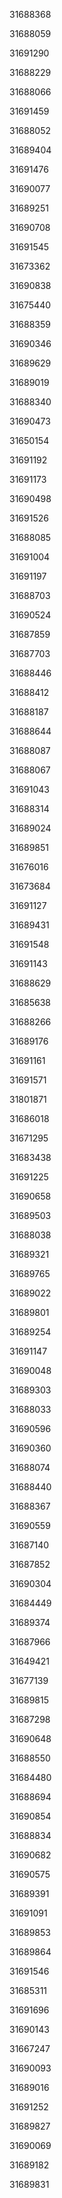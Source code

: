 31688368

31688059

31691290

31688229

31688066

31691459

31688052

31689404

31691476

31690077

31689251

31690708

31691545

31673362

31690838

31675440

31688359

31690346

31689629

31689019

31688340

31690473

31650154

31691192

31691173

31690498

31691526

31688085

31691004

31691197

31688703

31690524

31687859

31687703

31688446

31688412

31688187

31688644

31688087

31688067

31691043

31688314

31689024

31689851

31676016

31673684

31691127

31689431

31691548

31691143

31688629

31685638

31688266

31689176

31691161

31691571

31801871

31686018

31671295

31683438

31691225

31690658

31689503

31688038

31689321

31689765

31689022

31689801

31689254

31691147

31690048

31689303

31688033

31690596

31690360

31688074

31688440

31688367

31690559

31687140

31687852

31690304

31684449

31689374

31687966

31649421

31677139

31689815

31687298

31690648

31688550

31684480

31688694

31690854

31688834

31690682

31690575

31689391

31691091

31689853

31689864

31691546

31685311

31691696

31690143

31667247

31690093

31689016

31691252

31689827

31690069

31689182

31689831

